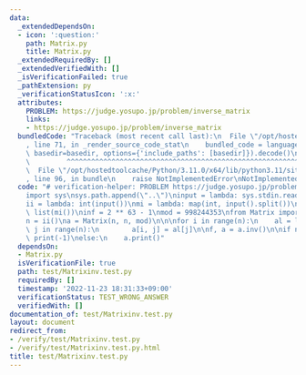 ```yaml
---
data:
  _extendedDependsOn:
  - icon: ':question:'
    path: Matrix.py
    title: Matrix.py
  _extendedRequiredBy: []
  _extendedVerifiedWith: []
  _isVerificationFailed: true
  _pathExtension: py
  _verificationStatusIcon: ':x:'
  attributes:
    PROBLEM: https://judge.yosupo.jp/problem/inverse_matrix
    links:
    - https://judge.yosupo.jp/problem/inverse_matrix
  bundledCode: "Traceback (most recent call last):\n  File \"/opt/hostedtoolcache/Python/3.11.0/x64/lib/python3.11/site-packages/onlinejudge_verify/documentation/build.py\"\
    , line 71, in _render_source_code_stat\n    bundled_code = language.bundle(stat.path,\
    \ basedir=basedir, options={'include_paths': [basedir]}).decode()\n          \
    \         ^^^^^^^^^^^^^^^^^^^^^^^^^^^^^^^^^^^^^^^^^^^^^^^^^^^^^^^^^^^^^^^^^^^^^^^^^^^^^^^^^\n\
    \  File \"/opt/hostedtoolcache/Python/3.11.0/x64/lib/python3.11/site-packages/onlinejudge_verify/languages/python.py\"\
    , line 96, in bundle\n    raise NotImplementedError\nNotImplementedError\n"
  code: "# verification-helper: PROBLEM https://judge.yosupo.jp/problem/inverse_matrix\n\
    import sys\nsys.path.append(\"..\")\ninput = lambda: sys.stdin.readline().rstrip()\n\
    ii = lambda: int(input())\nmi = lambda: map(int, input().split())\nli = lambda:\
    \ list(mi())\ninf = 2 ** 63 - 1\nmod = 998244353\nfrom Matrix import Matrix\n\
    n = ii()\na = Matrix(n, n, mod)\n\n\nfor i in range(n):\n    al = li()\n    for\
    \ j in range(n):\n        a[i, j] = al[j]\n\nf, a = a.inv()\n\nif not f:\n   \
    \ print(-1)\nelse:\n    a.print()"
  dependsOn:
  - Matrix.py
  isVerificationFile: true
  path: test/Matrixinv.test.py
  requiredBy: []
  timestamp: '2022-11-23 18:31:33+09:00'
  verificationStatus: TEST_WRONG_ANSWER
  verifiedWith: []
documentation_of: test/Matrixinv.test.py
layout: document
redirect_from:
- /verify/test/Matrixinv.test.py
- /verify/test/Matrixinv.test.py.html
title: test/Matrixinv.test.py
---
```

